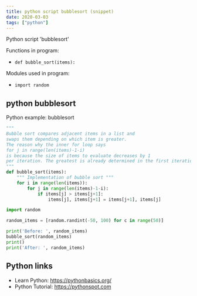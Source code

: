 ```yaml
---
title: python script bubblesort (snippet)
date: 2020-03-03
tags: ["python"]
---
```

Python script 'bubblesort'

Functions in program: 
* `def bubble_sort(items):`

Modules used in program: 
* `import random`

## python bubblesort

Python example: bubblesort

```python
"""
Bubble sort compares adjacent items in a list and
swaps them depending on which item is greater. 
The reason why the inner for loop says
for j in range(len(items)-1-i)
is because the size of items to evaluate decreases by 1
per iteration. The greatest is already determined in the first iteration.
"""
def bubble_sort(items):
	""" Implementation of bubble sort """
	for i in range(len(items)):
		for j in range(len(items)-1-i):
			if items[j] > items[j+1]:
				items[j], items[j+1] = items[j+1], items[j]

import random

random_items = [random.randint(-50, 100) for c in range(50)]

print('Before: ', random_items)
bubble_sort(random_items)
print()
print('After: ', random_items)

```

## Python links

- Learn Python: https://pythonbasics.org/
- Python Tutorial: https://pythonspot.com
